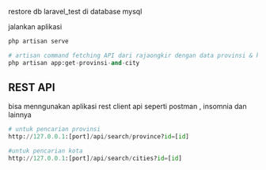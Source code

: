 restore db laravel_test di database mysql

jalankan aplikasi
```bash
php artisan serve
```

```python
# artisan command​ fetching API dari rajaongkir dengan data provinsi & kota
php artisan app:get-provinsi-and-city
```


## REST API 
bisa menngunakan aplikasi rest client api seperti postman , insomnia dan lainnya
```python
# untuk pencarian provinsi 
http://127.0.0.1:[port]/api/search/province?id=[id]
```
```python
#untuk pencarian kota 
http://127.0.0.1:[port]/api/search/cities?id=[id]
```
